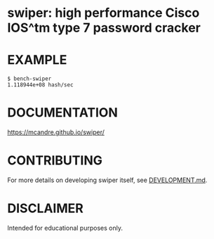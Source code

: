 # swiper: high performance Cisco IOS^tm type 7 password cracker

# EXAMPLE

```console
$ bench-swiper
1.118944e+08 hash/sec
```

# DOCUMENTATION

https://mcandre.github.io/swiper/

# CONTRIBUTING

For more details on developing swiper itself, see [DEVELOPMENT.md](DEVELOPMENT.md).

# DISCLAIMER

Intended for educational purposes only.
